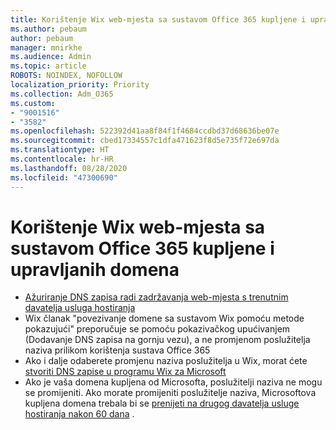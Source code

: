 ```yaml
---
title: Korištenje Wix web-mjesta sa sustavom Office 365 kupljene i upravljanih domena
ms.author: pebaum
author: pebaum
manager: mnirkhe
ms.audience: Admin
ms.topic: article
ROBOTS: NOINDEX, NOFOLLOW
localization_priority: Priority
ms.collection: Adm_O365
ms.custom:
- "9001516"
- "3582"
ms.openlocfilehash: 522392d41aa8f84f1f4684ccdbd37d68636be07e
ms.sourcegitcommit: cbed17334557c1dfa471623f8d5e735f72e697da
ms.translationtype: HT
ms.contentlocale: hr-HR
ms.lasthandoff: 08/28/2020
ms.locfileid: "47300690"
---
```

# <a name="using-wix-website-with-office-365-purchased-or-managed-domains"></a>Korištenje Wix web-mjesta sa sustavom Office 365 kupljene i upravljanih domena

- [Ažuriranje DNS zapisa radi zadržavanja web-mjesta s trenutnim davatelja usluga hostiranja](https://docs.microsoft.com/microsoft-365/admin/dns/update-dns-records-to-retain-current-hosting-provider)
- Wix članak "povezivanje domene sa sustavom Wix pomoću metode pokazujući" preporučuje se pomoću pokazivačkog upućivanjem (Dodavanje DNS zapisa na gornju vezu), a ne promjenom poslužitelja naziva prilikom korištenja sustava Office 365
- Ako i dalje odaberete promjenu naziva poslužitelja u Wix, morat ćete  [stvoriti DNS zapise u programu Wix za Microsoft](https://docs.microsoft.com/microsoft-365/admin/dns/create-dns-records-at-wix?view=o365-worldwide)
- Ako je vaša domena kupljena od Microsofta, poslužitelji naziva ne mogu se promijeniti. Ako morate promijeniti poslužitelje naziva, Microsoftova kupljena domena trebala bi se [prenijeti na drugog davatelja usluge hostiranja nakon 60 dana](https://docs.microsoft.com/microsoft-365/admin/get-help-with-domains/transfer-a-domain-from-microsoft-to-another-host) .